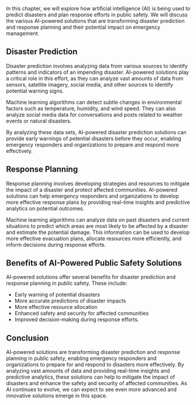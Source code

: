 
In this chapter, we will explore how artificial intelligence (AI) is being used to predict disasters and plan response efforts in public safety. We will discuss the various AI-powered solutions that are transforming disaster prediction and response planning and their potential impact on emergency management.

Disaster Prediction
-------------------

Disaster prediction involves analyzing data from various sources to identify patterns and indicators of an impending disaster. AI-powered solutions play a critical role in this effort, as they can analyze vast amounts of data from sensors, satellite imagery, social media, and other sources to identify potential warning signs.

Machine learning algorithms can detect subtle changes in environmental factors such as temperature, humidity, and wind speed. They can also analyze social media data for conversations and posts related to weather events or natural disasters.

By analyzing these data sets, AI-powered disaster prediction solutions can provide early warnings of potential disasters before they occur, enabling emergency responders and organizations to prepare and respond more effectively.

Response Planning
-----------------

Response planning involves developing strategies and resources to mitigate the impact of a disaster and protect affected communities. AI-powered solutions can help emergency responders and organizations to develop more effective response plans by providing real-time insights and predictive analytics on potential outcomes.

Machine learning algorithms can analyze data on past disasters and current situations to predict which areas are most likely to be affected by a disaster and estimate the potential damage. This information can be used to develop more effective evacuation plans, allocate resources more efficiently, and inform decisions during response efforts.

Benefits of AI-Powered Public Safety Solutions
----------------------------------------------

AI-powered solutions offer several benefits for disaster prediction and response planning in public safety. These include:

* Early warning of potential disasters
* More accurate predictions of disaster impacts
* More effective resource allocation
* Enhanced safety and security for affected communities
* Improved decision-making during response efforts.

Conclusion
----------

AI-powered solutions are transforming disaster prediction and response planning in public safety, enabling emergency responders and organizations to prepare for and respond to disasters more effectively. By analyzing vast amounts of data and providing real-time insights and predictive analytics, these solutions can help to mitigate the impact of disasters and enhance the safety and security of affected communities. As AI continues to evolve, we can expect to see even more advanced and innovative solutions emerge in this space.
